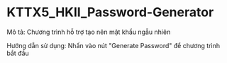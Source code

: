 # KTTX5_HKII_Password-Generator
Mô tả: Chương trình hỗ trợ tạo nên mật khẩu ngẫu nhiên

Hướng dẫn sử dụng:
Nhấn vào nút "Generate Password" để chương trình bắt đầu

